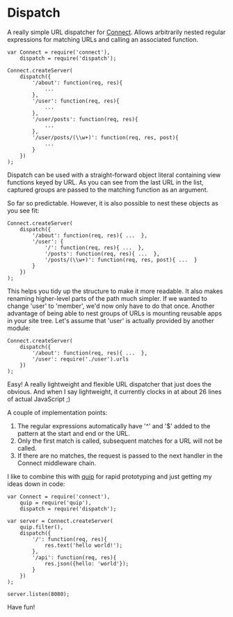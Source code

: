 # Dispatch

A really simple URL dispatcher for
[Connect](http://github.com/senchalabs/connect). Allows arbitrarily nested
regular expressions for matching URLs and calling an associated function.

    var Connect = require('connect'),
        dispatch = require('dispatch');

    Connect.createServer(
        dispatch({
            '/about': function(req, res){
                ...
            },
            '/user': function(req, res){
                ...
            },
            '/user/posts': function(req, res){
                ...
            },
            '/user/posts/(\\w+)': function(req, res, post){
                ...
            }
        })
    );

Dispatch can be used with a straight-forward object literal containing view
functions keyed by URL. As you can see from the last URL in the list, captured
groups are passed to the matching function as an argument.

So far so predictable. However, it is also possible to nest these objects as
you see fit:

    Connect.createServer(
        dispatch({
            '/about': function(req, res){ ...  },
            '/user': {
                '/': function(req, res){ ...  },
                '/posts': function(req, res){ ...  },
                '/posts/(\\w+)': function(req, res, post){ ...  }
            }
        })
    );

This helps you tidy up the structure to make it more readable. It also makes
renaming higher-level parts of the path much simpler. If we wanted to change
'user' to 'member', we'd now only have to do that once. Another advantage of
being able to nest groups of URLs is mounting reusable apps in your site tree.
Let's assume that 'user' is actually provided by another module:

    Connect.createServer(
        dispatch({
            '/about': function(req, res){ ...  },
            '/user': require('./user').urls
        })
    );

Easy! A really lightweight and flexible URL dispatcher that just does the
obvious. And when I say lightweight, it currently clocks in at about 26 lines
of actual JavaScript ;)

A couple of implementation points:

1. The regular expressions automatically have '^' and '$' added to the pattern
   at the start and end or the URL.
2. Only the first match is called, subsequent matches for a URL will not be
   called.
3. If there are no matches, the request is passed to the next handler in the
   Connect middleware chain.

I like to combine this with [quip](http://github.com/caolan/quip) for rapid
prototyping and just getting my ideas down in code:

    var Connect = require('connect'),
        quip = require('quip'),
        dispatch = require('dispatch');

    var server = Connect.createServer(
        quip.filter(),
        dispatch({
            '/': function(req, res){
                res.text('hello world!');
            },
            '/api': function(req, res){
                res.json({hello: 'world'});
            }
        })
    );

    server.listen(8080);

Have fun!
